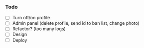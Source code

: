 ### Todo
- [ ] Turn off/on profile
- [ ] Admin panel (delete profile, send id to ban list, change photo)
- [ ] Refactor? (too many logs)
- [ ] Design
- [ ] Deploy